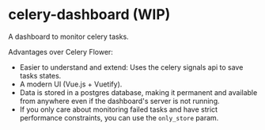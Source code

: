 # celery-dashboard (WIP)
A dashboard to monitor celery tasks. 

Advantages over Celery Flower:
- Easier to understand and extend: Uses the celery signals api to save tasks states.
- A modern UI (Vue.js + Vuetify).
- Data is stored in a postgres database, making it permanent and available from anywhere even if the dashboard's server is not running.
- If you only care about monitoring failed tasks and have strict performance constraints, you can use the `only_store` param.

